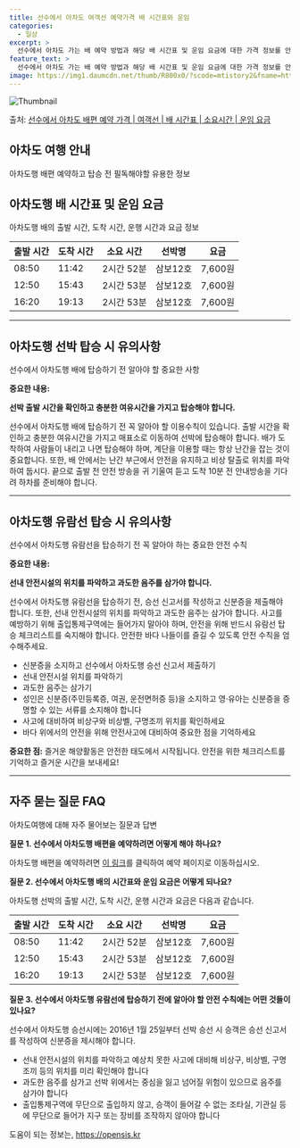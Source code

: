 ```yaml
---
title: 선수에서 아차도 여객선 예약가격 배 시간표와 운임
categories:
  - 일상
excerpt: >
  선수에서 아차도 가는 배 예약 방법과 해당 배 시간표 및 운임 요금에 대한 가격 정보를 안내 드리겠습니다. 안전하고 재밋는 아차도행 여행을 위해 아래 정보 참고하시기 바랍니다. 아차도행 배편 예약하기 👈 클릭선수에서 아차도행 배 시간표출발 시간도착 시간소요 시간선박명요금08:5011:422시간 52분삼보12호7,600원12:5015:432시간 53분삼보12호7,600원16:2019:132시간 53분삼보12호7,600원아차도행 배편 예약하기 👈 클릭선수에서 아차도행 여객선 탑승 시 이용수칙선수에서 아차도행 여객선을 탑승하기 전 꼭 숙지해야 할 안전 수칙 중요한 내용: 선박 출항 시간을 확인하고 충분한 여유시간을 가지고 탑승해야 합니다. 선수에서 아차도행 배에 탑승하기 전 꼭 알아야 할 이용수칙이 있습니다...
feature_text: >
  선수에서 아차도 가는 배 예약 방법과 해당 배 시간표 및 운임 요금에 대한 가격 정보를 안내 드리겠습니다. 안전하고 재밋는 아차도행 여행을 위해 아래 정보 참고하시기 바랍니다. 아차도행 배편 예약하기 👈 클릭선수에서 아차도행 배 시간표출발 시간도착 시간소요 시간선박명요금08:5011:422시간 52분삼보12호7,600원12:5015:432시간 53분삼보12호7,600원16:2019:132시간 53분삼보12호7,600원아차도행 배편 예약하기 👈 클릭선수에서 아차도행 여객선 탑승 시 이용수칙선수에서 아차도행 여객선을 탑승하기 전 꼭 숙지해야 할 안전 수칙 중요한 내용: 선박 출항 시간을 확인하고 충분한 여유시간을 가지고 탑승해야 합니다. 선수에서 아차도행 배에 탑승하기 전 꼭 알아야 할 이용수칙이 있습니다...
image: https://img1.daumcdn.net/thumb/R800x0/?scode=mtistory2&fname=https%3A%2F%2Fblog.kakaocdn.net%2Fdn%2FAe3me%2FbtsHBoyUJUO%2FSTrmTdKLpZmdCkJik27Gr0%2Fimg.webp
---
```


![Thumbnail](https://img1.daumcdn.net/thumb/R800x0/?scode=mtistory2&fname=https%3A%2F%2Fblog.kakaocdn.net%2Fdn%2FAe3me%2FbtsHBoyUJUO%2FSTrmTdKLpZmdCkJik27Gr0%2Fimg.webp)

<p>출처: <a href="https://opensis.kr/entry/%EC%84%A0%EC%88%98%EC%97%90%EC%84%9C-%EC%95%84%EC%B0%A8%EB%8F%84-%EB%B0%B0%ED%8E%B8-%EC%98%88%EC%95%BD-%EA%B0%80%EA%B2%A9-%EC%97%AC%EA%B0%9D%EC%84%A0-%EB%B0%B0-%EC%8B%9C%EA%B0%84%ED%91%9C-%EC%86%8C%EC%9A%94%EC%8B%9C%EA%B0%84-%EC%9A%B4%EC%9E%84-%EC%9A%94%EA%B8%88" rel="dofollow">선수에서 아차도 배편 예약 가격 | 여객선 | 배 시간표 | 소요시간 | 운임 요금</a> </p>

## 아차도 여행 안내

아차도행 배편 예약하고 탑승 전 필독해야할 유용한 정보

## 아차도행 배 시간표 및 운임 요금

아차도행 배의 출발 시간, 도착 시간, 운행 시간과 요금 정보

**출발 시간** | **도착 시간** | **소요 시간** | **선박명** | **요금**  
---|---|---|---|---  
08:50 | 11:42 | 2시간 52분 | 삼보12호 | 7,600원  
12:50 | 15:43 | 2시간 53분 | 삼보12호 | 7,600원  
16:20 | 19:13 | 2시간 53분 | 삼보12호 | 7,600원  
  
* * *

## 아차도행 선박 탑승 시 유의사항

선수에서 아차도행 배에 탑승하기 전 알아야 할 중요한 사항

**중요한 내용:**

**선박 출발 시간을 확인하고 충분한 여유시간을 가지고 탑승해야 합니다.**

선수에서 아차도행 배에 탑승하기 전 꼭 알아야 할 이용수칙이 있습니다. 출발 시간을 확인하고 충분한 여유시간을 가지고 매표소로 이동하여
선박에 탑승해야 합니다. 배가 도착하여 사람들이 내리고 나면 탑승해야 하며, 계단을 이용할 때는 항상 난간을 잡는 것이 중요합니다. 또한,
배 안에서는 난간 부근에서 안전을 유지하고 비상 탈출로 위치를 파악하여 둡시다. 끝으로 출발 전 안전 방송을 귀 기울여 듣고 도착 10분 전
안내방송을 기다려 하차를 준비해야 합니다.

* * *

## 아차도행 유람선 탑승 시 유의사항

선수에서 아차도행 유람선을 탑승하기 전 꼭 알아야 하는 중요한 안전 수칙

**중요한 내용:**

**선내 안전시설의 위치를 파악하고 과도한 음주를 삼가야 합니다.**

선수에서 아차도행 유람선을 탑승하기 전, 승선 신고서를 작성하고 신분증을 제출해야 합니다. 또한, 선내 안전시설의 위치를 파악하고 과도한
음주는 삼가야 합니다. 사고를 예방하기 위해 출입통제구역에는 들어가지 말아야 하며, 안전을 위해 반드시 유람선 탑승 체크리스트를 숙지해야
합니다. 안전한 바다 나들이를 즐길 수 있도록 안전 수칙을 엄수해주세요.

  * 신분증을 소지하고 선수에서 아차도행 승선 신고서 제출하기
  * 선내 안전시설 위치를 파악하기
  * 과도한 음주는 삼가기
  * 성인은 신분증(주민등록증, 여권, 운전면허증 등)을 소지하고 영·유아는 신분증을 증명할 수 있는 서류를 소지해야 합니다
  * 사고에 대비하여 비상구와 비상벨, 구명조끼 위치를 확인하세요
  * 바다 위에서의 안전을 위해 안전사고에 대비하여 중요한 점을 기억하세요

**중요한 점:** 즐거운 해양활동은 안전한 태도에서 시작됩니다. 안전을 위한 체크리스트를 기억하고 즐거운 시간을 보내세요!

* * *

## 자주 묻는 질문 FAQ

아차도여행에 대해 자주 물어보는 질문과 답변

**질문 1. 선수에서 아차도행 배편을 예약하려면 어떻게 해야 하나요?**

아차도행 배편을 예약하려면 [이 링크](https://opensis.kr/entry/%EC%84%A0%EC%88%98%EC%97%90%EC%84%9C-%EC%95%84%EC%B0%A8%EB%8F%84-%EB%B0%B0%ED%8E%B8-%EC%98%88%EC%95%BD-%EA%B0%80%EA%B2%A9-%EC%97%AC%EA%B0%9D%EC%84%A0-%EB%B0%B0-%EC%8B%9C%EA%B0%84%ED%91%9C-%EC%86%8C%EC%9A%94%EC%8B%9C%EA%B0%84-%EC%9A%B4%EC%9E%84-%EC%9A%94%EA%B8%88)를 클릭하여 예약 페이지로 이동하십시오.

**질문 2. 선수에서 아차도행 배의 시간표와 운임 요금은 어떻게 되나요?**

아차도행 선박의 출발 시간, 도착 시간, 운행 시간과 요금은 다음과 같습니다.

**출발 시간** | **도착 시간** | **소요 시간** | **선박명** | **요금**  
---|---|---|---|---  
08:50 | 11:42 | 2시간 52분 | 삼보12호 | 7,600원  
12:50 | 15:43 | 2시간 53분 | 삼보12호 | 7,600원  
16:20 | 19:13 | 2시간 53분 | 삼보12호 | 7,600원  
**질문 3. 선수에서 아차도행 유람선에 탑승하기 전에 알아야 할 안전 수칙에는 어떤 것들이 있나요?**

선수에서 아차도행 승선시에는 2016년 1월 25일부터 선박 승선 시 승객은 승선 신고서를 작성하여 신분증을 제시해야 합니다.

  * 선내 안전시설의 위치를 파악하고 예상치 못한 사고에 대비해 비상구, 비상벨, 구명조끼 등의 위치를 미리 확인해야 합니다
  * 과도한 음주를 삼가고 선박 위에서는 중심을 잃고 넘어질 위험이 있으므로 음주를 삼가야 합니다
  * 출입통제구역에 무단으로 출입하지 않고, 승객이 들어갈 수 없는 조타실, 기관실 등에 무단으로 들어가 지구 또는 장비를 조작하지 않아야 합니다

 

도움이 되는 정보는, <a href="https://opensis.kr" rel="dofollow">https://opensis.kr</a>


